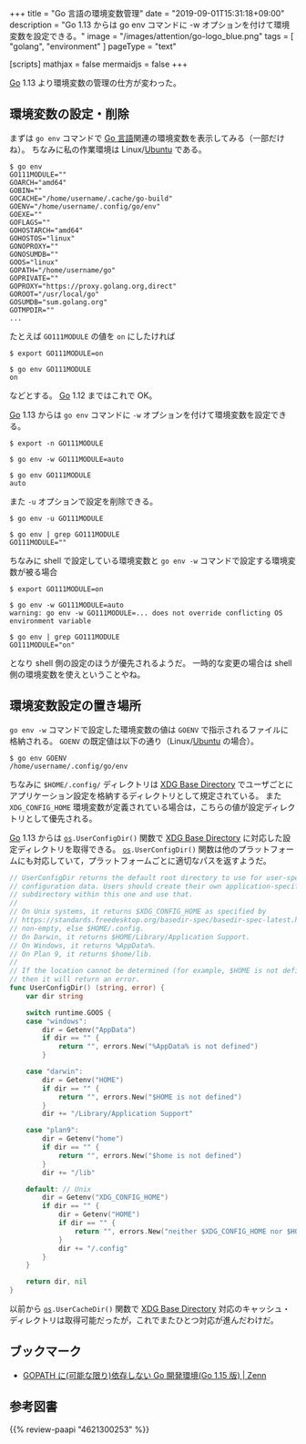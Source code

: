 +++
title = "Go 言語の環境変数管理"
date = "2019-09-01T15:31:18+09:00"
description = "Go 1.13 からは go env コマンドに -w オプションを付けて環境変数を設定できる。"
image = "/images/attention/go-logo_blue.png"
tags = [ "golang", "environment" ]
pageType = "text"

[scripts]
  mathjax = false
  mermaidjs = false
+++

[Go] 1.13 より環境変数の管理の仕方が変わった。

## 環境変数の設定・削除

まずは `go env` コマンドで [Go 言語]関連の環境変数を表示してみる（一部だけね）。
ちなみに私の作業環境は Linux/[Ubuntu] である。

```text
$ go env
GO111MODULE=""
GOARCH="amd64"
GOBIN=""
GOCACHE="/home/username/.cache/go-build"
GOENV="/home/username/.config/go/env"
GOEXE=""
GOFLAGS=""
GOHOSTARCH="amd64"
GOHOSTOS="linux"
GONOPROXY=""
GONOSUMDB=""
GOOS="linux"
GOPATH="/home/username/go"
GOPRIVATE=""
GOPROXY="https://proxy.golang.org,direct"
GOROOT="/usr/local/go"
GOSUMDB="sum.golang.org"
GOTMPDIR=""
...
```

たとえば `GO111MODULE` の値を `on` にしたければ

```text
$ export GO111MODULE=on

$ go env GO111MODULE
on
```

などとする。
[Go] 1.12 まではこれで OK。

[Go] 1.13 からは `go env` コマンドに `-w` オプションを付けて環境変数を設定できる。

```text
$ export -n GO111MODULE

$ go env -w GO111MODULE=auto

$ go env GO111MODULE
auto
```

また `-u` オプションで設定を削除できる。

```text
$ go env -u GO111MODULE

$ go env | grep GO111MODULE
GO111MODULE=""
```

ちなみに shell で設定している環境変数と `go env -w` コマンドで設定する環境変数が被る場合

```text
$ export GO111MODULE=on

$ go env -w GO111MODULE=auto
warning: go env -w GO111MODULE=... does not override conflicting OS environment variable

$ go env | grep GO111MODULE
GO111MODULE="on"
```

となり shell 側の設定のほうが優先されるようだ。
一時的な変更の場合は shell 側の環境変数を使えということやね。

## 環境変数設定の置き場所

`go env -w` コマンドで設定した環境変数の値は `GOENV` で指示されるファイルに格納される。
`GOENV` の既定値は以下の通り（Linux/[Ubuntu] の場合）。

```text
$ go env GOENV
/home/username/.config/go/env
```

ちなみに `$HOME/.config/` ディレクトリは [XDG Base Directory] でユーザごとにアプリケーション設定を格納するディレクトリとして規定されている。
また `XDG_CONFIG_HOME` 環境変数が定義されている場合は，こちらの値が設定ディレクトリとして優先される。

[Go] 1.13 からは [`os`]`.UserConfigDir()` 関数で [XDG Base Directory] に対応した設定ディレクトリを取得できる。
[`os`]`.UserConfigDir()` 関数は他のプラットフォームにも対応していて，プラットフォームごとに適切なパスを返すようだ。

```go
// UserConfigDir returns the default root directory to use for user-specific
// configuration data. Users should create their own application-specific
// subdirectory within this one and use that.
//
// On Unix systems, it returns $XDG_CONFIG_HOME as specified by
// https://standards.freedesktop.org/basedir-spec/basedir-spec-latest.html if
// non-empty, else $HOME/.config.
// On Darwin, it returns $HOME/Library/Application Support.
// On Windows, it returns %AppData%.
// On Plan 9, it returns $home/lib.
//
// If the location cannot be determined (for example, $HOME is not defined),
// then it will return an error.
func UserConfigDir() (string, error) {
	var dir string

	switch runtime.GOOS {
	case "windows":
		dir = Getenv("AppData")
		if dir == "" {
			return "", errors.New("%AppData% is not defined")
		}

	case "darwin":
		dir = Getenv("HOME")
		if dir == "" {
			return "", errors.New("$HOME is not defined")
		}
		dir += "/Library/Application Support"

	case "plan9":
		dir = Getenv("home")
		if dir == "" {
			return "", errors.New("$home is not defined")
		}
		dir += "/lib"

	default: // Unix
		dir = Getenv("XDG_CONFIG_HOME")
		if dir == "" {
			dir = Getenv("HOME")
			if dir == "" {
				return "", errors.New("neither $XDG_CONFIG_HOME nor $HOME are defined")
			}
			dir += "/.config"
		}
	}

	return dir, nil
}
```

以前から [`os`]`.UserCacheDir()` 関数で [XDG Base Directory] 対応のキャッシュ・ディレクトリは取得可能だったが，これでまたひとつ対応が進んだわけだ。

## ブックマーク

- [GOPATH に(可能な限り)依存しない Go 開発環境(Go 1.15 版) | Zenn](https://zenn.dev/tennashi/articles/3b87a8d924bc9c43573e)

[Go]: https://golang.org/ "The Go Programming Language"
[Go 言語]: https://golang.org/ "The Go Programming Language"
[Ubuntu]: https://www.ubuntu.com/ "The leading operating system for PCs, IoT devices, servers and the cloud | Ubuntu"
[XDG Base Directory]: https://standards.freedesktop.org/basedir-spec/latest/ "XDG Base Directory Specification"
[`os`]: https://golang.org/pkg/os/ "os - The Go Programming Language"

## 参考図書

{{% review-paapi "4621300253" %}} <!-- プログラミング言語Go -->
